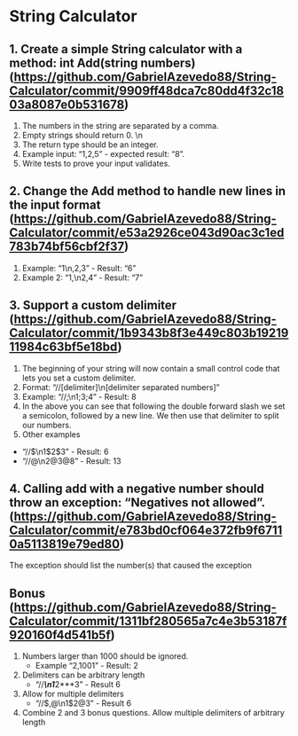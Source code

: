 # String Calculator

## 1. Create a simple String calculator with a method: int Add(string numbers) (https://github.com/GabrielAzevedo88/String-Calculator/commit/9909ff48dca7c80dd4f32c1803a8087e0b531678)
1. The numbers in the string are separated by a comma.
2. Empty strings should return 0. \n
3. The return type should be an integer.
4. Example input: “1,2,5” - expected result: “8”.
5. Write tests to prove your input validates.

## 2. Change the Add method to handle new lines in the input format (https://github.com/GabrielAzevedo88/String-Calculator/commit/e53a2926ce043d90ac3c1ed783b74bf56cbf2f37)
1. Example: “1\n,2,3” - Result: “6”
2. Example 2: “1,\n2,4” - Result: “7”
 
## 3. Support a custom delimiter (https://github.com/GabrielAzevedo88/String-Calculator/commit/1b9343b8f3e449c803b1921911984c63bf5e18bd)
1. The beginning of your string will now contain a small control code that lets you
set a custom delimiter.
2. Format: “//[delimiter]\n[delimiter separated numbers]”
3. Example: “//;\n1;3;4” - Result: 8
4. In the above you can see that following the double forward slash we set a
semicolon, followed by a new line. We then use that delimiter to split our
numbers.
5. Other examples
  * “//$\n1$2$3” - Result: 6
  * “//@\n2@3@8” - Result: 13

## 4. Calling add with a negative number should throw an exception: “Negatives not allowed”. (https://github.com/GabrielAzevedo88/String-Calculator/commit/e783bd0cf064e372fb9f67110a5113819e79ed80)
The exception should list the number(s) that caused the exception

## Bonus (https://github.com/GabrielAzevedo88/String-Calculator/commit/1311bf280565a7c4e3b53187f920160f4d541b5f)
1. Numbers larger than 1000 should be ignored.
    * Example “2,1001” - Result: 2
2. Delimiters can be arbitrary length
    * “//***\n1***2***3” - Result 6
3. Allow for multiple delimiters
    * “//$,@\n1$2@3” - Result 6
4. Combine 2 and 3 bonus questions. Allow multiple delimiters of arbitrary length
